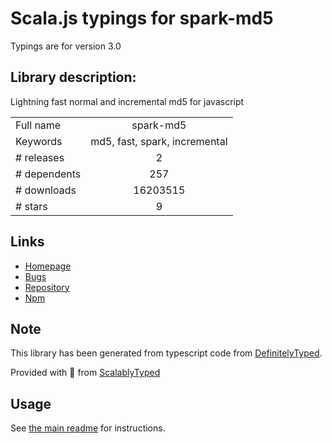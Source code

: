 
# Scala.js typings for spark-md5

Typings are for version 3.0

## Library description:
Lightning fast normal and incremental md5 for javascript

|                    |                 |
| ------------------ | :-------------: |
| Full name          | spark-md5 |
| Keywords           | md5, fast, spark, incremental |
| # releases         | 2 |
| # dependents       | 257 |
| # downloads        | 16203515 |
| # stars            | 9 |

## Links
- [Homepage](https://github.com/satazor/js-spark-md5#readme)
- [Bugs](https://github.com/satazor/js-spark-md5/issues)
- [Repository](https://github.com/satazor/js-spark-md5)
- [Npm](https://www.npmjs.com/package/spark-md5)
    


## Note
This library has been generated from typescript code from [DefinitelyTyped](https://definitelytyped.org).

Provided with :purple_heart: from [ScalablyTyped](https://github.com/oyvindberg/ScalablyTyped)

## Usage
See [the main readme](../../readme.md) for instructions.


